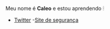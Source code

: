 Meu nome é **Caleo** e estou aprendendo
🕯 
- [Twitter](https://twitter.com/SPinguim3)
-[Site de segurança](https://manualdaseguranca.com.br/)
